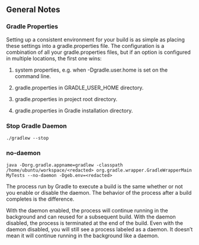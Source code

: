 ## General Notes


### Gradle Properties
Setting up a consistent environment for your build is as simple as placing these settings into a gradle.properties file. The configuration is a combination of all your gradle.properties files, but if an option is configured in multiple locations, the first one wins:

1. system properties, e.g. when -Dgradle.user.home is set on the command line.

2. gradle.properties in GRADLE_USER_HOME directory.

3. gradle.properties in project root directory.

4. gradle.properties in Gradle installation directory.

### Stop Gradle Daemon
```
./gradlew --stop
```

### no-daemon
```
java -Dorg.gradle.appname=gradlew -classpath /home/ubuntu/workspace/<redacted> org.gradle.wrapper.GradleWrapperMain MyTests --no-daemon -Dgeb.env=<redacted>
```

The process run by Gradle to execute a build is the same whether or not you enable or disable the daemon. The behavior of the process after a build completes is the difference.

With the daemon enabled, the process will continue running in the background and can reused for a subsequent build. With the daemon disabled, the process is terminated at the end of the build. Even with the daemon disabled, you will still see a process labeled as a daemon. It doesn’t mean it will continue running in the background like a daemon.



